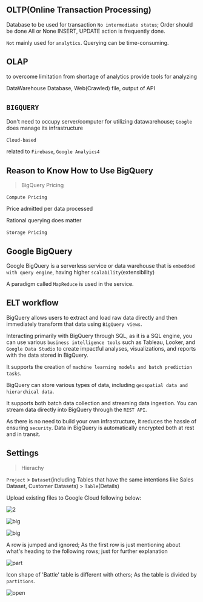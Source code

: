 ## OLTP(Online Transaction Processing)

Database to be used for transaction
`No intermediate status`; Order should be done
All or None
INSERT, UPDATE action is frequently done.

`Not` mainly used for `analytics`.
Querying can be time-consuming.

## OLAP

to overcome limitation from shortage of analytics
provide tools for analyzing

DataWarehouse
Database, Web(Crawled) file, output of API

## `BIGQUERY`

Don't need to occupy server/computer for utilizing datawarehouse;
`Google` does manage its infrastructure

`Cloud-based`

related to `Firebase`, `Google Analyics4`

## Reason to Know How to Use BigQuery

> BigQuery Pricing

`Compute Pricing`

Price admitted per data processed

Rational querying does matter

`Storage Pricing`

## Google BigQuery

Google BigQuery is a serverless service or data warehouse that is `embedded with query engine`, having higher `scalability`(extensibility)

A paradigm called `MapReduce` is used in the service.

## ELT workflow

BigQuery allows users to extract and load raw data directly and then immediately transform that data using `BigQuery views`.

Interacting primarily with BigQuery through SQL, as it is a SQL engine, you can use various `business intelligence tools` such as Tableau, Looker, and `Google Data Studio` to create impactful analyses, visualizations, and reports with the data stored in BigQuery.

It supports the creation of `machine learning models and batch prediction tasks`.

BigQuery can store various types of data, including `geospatial data and hierarchical data`.

It supports both batch data collection and streaming data ingestion. You can stream data directly into BigQuery through the `REST API`.

As there is no need to build your own infrastructure, it reduces the hassle of ensuring `security`. Data in BigQuery is automatically encrypted both at rest and in transit.

## Settings

> Hierachy

`Project` > `Dataset`(including Tables that have the same intentions like Sales Dataset, Customer Datasets) > `Table`(Details)


Upload existing files to Google Cloud following below: 

![2](../SQL/img/basic/스크린샷%202024-08-13%20오후%208.18.24.png)


![big](../SQL/img/basic/스크린샷%202024-08-13%20오후%209.19.26.png)

![big](../SQL/img/basic/스크린샷%202024-08-13%20오후%209.34.12.png)

A row is jumped and ignored; As the first row is just mentioning about what's heading to the following rows;
just for further explanation

![part](../SQL/img/basic/스크린샷%202024-08-13%20오후%209.35.11.png)

Icon shape of 'Battle' table is different with others;
As the table is divided by `partitions`.

![open](../SQL/img/basic/스크린샷%202024-08-13%20오후%209.39.45.png)
